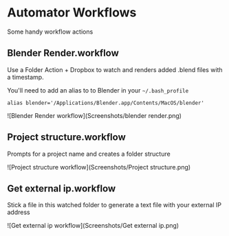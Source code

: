 # Automator Workflows

Some handy workflow actions

## Blender Render.workflow

Use a Folder Action + Dropbox to watch and renders added .blend files with a timestamp.

You'll need to add an alias to to Blender in your `~/.bash_profile`

`alias blender='/Applications/Blender.app/Contents/MacOS/blender'`

![Blender Render workflow](Screenshots/blender render.png)

## Project structure.workflow

Prompts for a project name and creates a folder structure

![Project structure workflow](Screenshots/Project structure.png)

## Get external ip.workflow

Stick a file in this watched folder to generate a text file with your external IP address

![Get external ip workflow](Screenshots/Get external ip.png)
